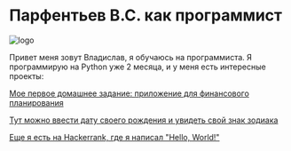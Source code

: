 # Парфентьев В.С. как программист
![logo](https://www.codingem.com/wp-content/uploads/2021/10/juanjo-jaramillo-mZnx9429i94-unsplash-1536x1024.jpg)

Привет меня зовут Владислав, я обучаюсь на программиста.
Я программирую на Python уже 2 месяца, и у меня есть интересные проекты:

[Мое первое домашнее задание: приложение для финансового планирования](https://replit.com/@VLADISLAVPARF/thefirsthomework#main.py)

[Тут можно ввести дату своего рождения и увидеть свой знак зодиака](https://replit.com/@VLADISLAVPARF/thesecondhomework#main.py)
   
[Еще я есть на Hackerrank, где я написал "Hello, World!"](https://www.hackerrank.com/challenges/py-hello-world/problem)



